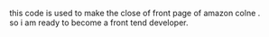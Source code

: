 this code is used to make the close of front page of amazon colne .<br>
so  i am ready to become a front tend developer.
